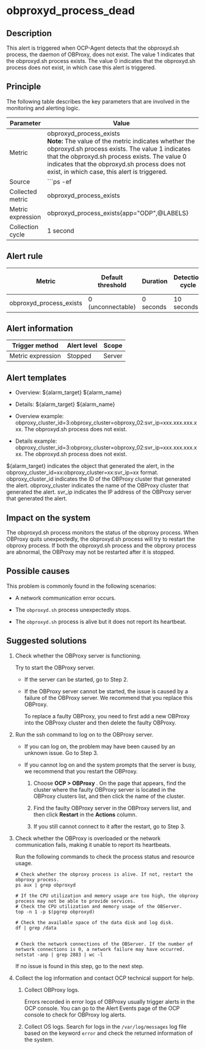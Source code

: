 obproxyd_process_dead 
==========================================



Description 
--------------------------------

This alert is triggered when OCP-Agent detects that the obproxyd.sh process, the daemon of OBProxy, does not exist. The value 1 indicates that the obproxyd.sh process exists. The value 0 indicates that the obproxyd.sh process does not exist, in which case this alert is triggered.

Principle 
------------------------------

The following table describes the key parameters that are involved in the monitoring and alerting logic. 


|     Parameter     |                                                                                                                                                       Value                                                                                                                                                       |
|-------------------|-------------------------------------------------------------------------------------------------------------------------------------------------------------------------------------------------------------------------------------------------------------------------------------------------------------------|
| Metric            | obproxyd_process_exists </br>**Note:**  The value of the metric indicates whether the obproxyd.sh process exists. The value 1 indicates that the obproxyd.sh process exists. The value 0 indicates that the obproxyd.sh process does not exist, in which case, this alert is triggered. |
| Source            | ```ps -ef|grep -w obproxyd.sh|grep -v grep|wc -l ```  </br>**Note**  The metric source of this alert is special. OCP-Agent runs the preceding Linux command to verify whether the daemon of OBProxy exists.                                                         |
| Collected metric  | obproxyd_process_exists                                                                                                                                                                                                                                                                                           |
| Metric expression | obproxyd_process_exists{app="ODP",@LABELS}                                                                                                                                                                                                                                                                        |
| Collection cycle  | 1 second                                                                                                                                                                                                                                                                                                          |



Alert rule 
-------------------------------



|         Metric          | Default threshold | Duration  | Detection cycle | Time before clearance |
|-------------------------|-------------------|-----------|-----------------|-----------------------|
| obproxyd_process_exists | 0 (unconnectable) | 0 seconds | 10 seconds      | 5 minutes             |



Alert information 
--------------------------------------



|  Trigger method   | Alert level | Scope  |
|-------------------|-------------|--------|
| Metric expression | Stopped     | Server |



Alert templates 
------------------------------------

* Overview: \${alarm_target} ${alarm_name}

  

* Details: \${alarm_target} ${alarm_name}

  

* Overview example: obproxy_cluster_id=3:obproxy_cluster=obproxy_02:svr_ip=xxx.xxx.xxx.xxx. The obproxyd.sh process does not exist.

  

* Details example: obproxy_cluster_id=3:obproxy_cluster=obproxy_02:svr_ip=xxx.xxx.xxx.xxx. The obproxyd.sh process does not exist.

  




${alarm_target} indicates the object that generated the alert, in the obproxy_cluster_id=xx:obproxy_cluster=xx:svr_ip=xx format. obproxy_cluster_id indicates the ID of the OBProxy cluster that generated the alert. obproxy_cluster indicates the name of the OBProxy cluster that generated the alert. svr_ip indicates the IP address of the OBProxy server that generated the alert.

Impact on the system 
-----------------------------------------

The obproxyd.sh process monitors the status of the obproxy process. When OBProxy quits unexpectedly, the obproxyd.sh process will try to restart the obproxy process. If both the obproxyd.sh process and the obproxy process are abnormal, the OBProxy may not be restarted after it is stopped.

Possible causes 
------------------------------------

This problem is commonly found in the following scenarios:

* A network communication error occurs.

  

* The `obproxyd.sh` process unexpectedly stops.

  

* The `obproxyd.sh` process is alive but it does not report its heartbeat.

  




**Suggested solutions** 
--------------------------------------------

1. Check whether the OBProxy server is functioning. 

   Try to start the OBProxy server. 
   * If the server can be started, go to Step 2.

     
   
   * If the OBProxy server cannot be started, the issue is caused by a failure of the OBProxy server. We recommend that you replace this OBProxy. 

     To replace a faulty OBProxy, you need to first add a new OBProxy into the OBProxy cluster and then delete the faulty OBProxy.
     
   

   

2. Run the ssh command to log on to the OBProxy server. 

   * If you can log on, the problem may have been caused by an unknown issue. Go to Step 3.

     
   
   * If you cannot log on and the system prompts that the server is busy, we recommend that you restart the OBProxy. 

     1. Choose **OCP \> OBProxy** . On the page that appears, find the cluster where the faulty OBProxy server is located in the OBProxy clusters list, and then click the name of the cluster.

        
     
     2. Find the faulty OBProxy server in the OBProxy servers list, and then click **Restart** in the **Actions** column.

        
     
     3. If you still cannot connect to it after the restart, go to Step 3.

        
     

     
   

   

3. Check whether the OBProxy is overloaded or the network communication fails, making it unable to report its heartbeats.

   Run the following commands to check the process status and resource usage. 

   ```shell
   # Check whether the obproxy process is alive. If not, restart the obproxy process. 
   ps aux | grep obproxyd
   
   # If the CPU utilization and memory usage are too high, the obproxy process may not be able to provide services. 
   # Check the CPU utilization and memory usage of the OBServer. 
   top -n 1 -p $(pgrep obproxyd)
   
   # Check the available space of the data disk and log disk. 
   df | grep /data
   
   
   # Check the network connections of the OBServer. If the number of network connections is 0, a network failure may have occurred. 
   netstat -anp | grep 2883 | wc -l
   ```

   

   If no issue is found in this step, go to the next step.
   

4. Collect the log information and contact OCP technical support for help. 

   1. Collect OBProxy logs.

      Errors recorded in error logs of OBProxy usually trigger alerts in the OCP console. You can go to the Alert Events page of the OCP console to check for OBProxy log alerts.
      
   
   2. Collect OS logs. Search for logs in the `/var/log/messages` log file based on the keyword `error` and check the returned information of the system.

      
   

   



